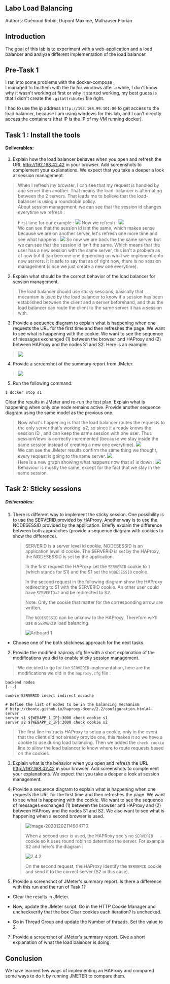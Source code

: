 ## Labo Load Balancing 

Authors: Cuénoud Robin, Dupont Maxime, Mulhauser Florian

## Introduction

The goal of this lab is to experiment with a web-application and a load balancer and analyze different implementation of the load balancer. 


## Pre-Task 1

I ran into some problems with the docker-compose ,   
I managed to fix them with the fix for windows after a while, I don't know why it wasn't working at first
or why it started working, my best guess is that I didn't create the `.gitattributes` file right.

I had to use the ip address `http://192.168.99.101:80` to get access to the load balancer, because I am using windows for this lab, and I can't directly access the containers (that IP is the IP of my VM running docker).


## Task 1 : Install the tools


#### Deliverables:

1. Explain how the load balancer behaves when you open and refresh the URL http://192.168.42.42 in your browser. Add screenshots to complement your explanations. We expect that you take a deeper a look at session management.

> When I refresh my browser, I can see that my request is handled by one server then another. That means the load-balancer is alternating between the 2 servers. That leads me to believe that the load-balancer is using a roundrobin policy.   
About session management, we can see that the session id changes everytime we refresh : 
>
>First time for our example :
>![](assets/img/1.1.1.PNG)
>Now we refresh : 
![](assets/img/1.1.2.PNG)  
We can see that the session id isnt the same, which makes sense because we are on another server, let's refresh one more time and see what happens :
![](assets/img/1.1.3.PNG) 
So now we are back the the same server, but we can see that the session id isn't the same. Which means that the user has a new session with the same server, this isn't a problem as of now but it can become one depending on what we implement onto new servers. It is safe to say that as of right now, there is no session management (since we just create a new one everytime).



2. Explain what should be the correct behavior of the load balancer for session management.

> The load balancer should use sticky sessions, basically that mecanism is used by the load balancer to know if a session has been established between the client and a server beforehand, and thus the load balancer can route the client to the same server it has a session with.

3. Provide a sequence diagram to explain what is happening when one requests the URL for the first time and then refreshes the page. We want to see what is happening with the cookie. We want to see the sequence of messages exchanged (1) between the browser and HAProxy and (2) between HAProxy and the nodes S1 and S2. Here is an example:



> ![](assets/img/1.3.png)



4. Provide a screenshot of the summary report from JMeter.


> ![](assets/img/1.4.PNG)


5. Run the following command:

`$ docker stop s1`

Clear the results in JMeter and re-run the test plan. Explain what is happening when only one node remains active. Provide another sequence diagram using the same model as the previous one.

> Now what's happening is that the load balancer routes the requests to the only server that's working, s2, so since it already knows the session ID , and can keep the same session with one user. Thus sessionViews is correctly incremented (because we stay inside the same session instead of creating a new one everytime).
![](assets/img/1.5.1.PNG)  
> We can see the JMeter results confirm the same thing we thought, every request is going to the same server. 
![](assets/img/1.5.2.PNG)  
>Here is a new graph showing what happens now that s1 is down :
![](assets/img/1.5.3.png)  
> Behaviour is mostly the same, except for the fact that we stay in the same session.

## Task 2: Sticky sessions

##### Deliverables:

1. There is different way to implement the sticky session. One possibility is to use the SERVERID provided by HAProxy. Another way is to use the NODESESSID provided by the application. Briefly explain the difference between both approaches (provide a sequence diagram with cookies to show the difference).

   > SERVERID is a server level id cookie, NODESESSID is an application level id cookie. The SERVERID is set by the HAProxy, the NODESESSID is set by the application. 
   >
   > In the first request the HAProxy set the `SERVERID` cookie to `1` (which stands for S1) and the S1 set the `NODESESSID` cookie. 
   >
   > In the second request in the following diagram show the HAProxy redirecting to S1 with the SERVERID cookie. An other user could have `SERVERID=2` and be redirected to S2.
   >
   > Note: Only the cookie that matter for the corresponding arrow are written.
   >
   > The `NODESESSID` can be unknow to the HAProxy. Therefore we'll use a `SERVERID` load balancing. 
   >
   > ![Artboard 1](assets/img/SHEMA01.png)
* Choose one of the both stickiness approach for the next tasks.  

2. Provide the modified haproxy.cfg file with a short explanation of the modifications you did to enable sticky session management.

> We decided to go for the `SERVERID` implementation, here are the modifications we did in the `haproxy.cfg` file : 
```
backend nodes
[...]

cookie SERVERID insert indirect nocache

# Define the list of nodes to be in the balancing mechanism
# http://cbonte.github.io/haproxy-dconv/2.2/configuration.html#4-server
server s1 ${WEBAPP_1_IP}:3000 check cookie s1
server s2 ${WEBAPP_2_IP}:3000 check cookie s2
```
> The first line instructs HAProxy to setup a cookie, only in the event that the client did not already provide one, this makes it so we have a cookie to use during load balancing. Then we added the `check cookie` line to allow the load balancer to know where to route requests based on the cookies.



3. Explain what is the behavior when you open and refresh the URL http://192.168.42.42 in your browser. Add screenshots to complement your explanations. We expect that you take a deeper a look at session management.



4. Provide a sequence diagram to explain what is happening when one requests the URL for the first time and then refreshes the page. We want to see what is happening with the cookie. We want to see the sequence of messages exchanged (1) between the browser and HAProxy and (2) between HAProxy and the nodes S1 and S2. We also want to see what is happening when a second browser is used.

   > ![image-20201202114904710](assets/img/2.4.4.png)
   >
   > When a second user is used, the HAPRoxy see's no `SERVERID` cookie so it uses round robin to determine the server. For example S2 and here's the diagram :
   >
   > ![2.4.2](assets/img/2.4.2.png)
   >
   > On the second request, the HAProxy identify the `SERVERID` cookie and send it to the correct server (S2 in this case). 

5. Provide a screenshot of JMeter's summary report. Is there a difference with this run and the run of Task 1?

* Clear the results in JMeter.

* Now, update the JMeter script. Go in the HTTP Cookie Manager and uncheckverify that the box Clear cookies each iteration? is unchecked.

* Go in Thread Group and update the Number of threads. Set the value to 2.

7. Provide a screenshot of JMeter's summary report. Give a short explanation of what the load balancer is doing.




## Conclusion

We have learned few ways of implementing an HAProxy and compared some ways to do it by running JMETER to compare them. 